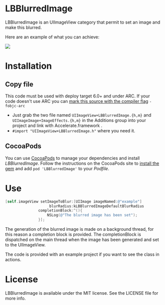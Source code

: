 LBBlurredImage
============

LBBlurredImage is an UIImageView category that permit to set an image and make this blurred.

Here are an example of what you can achieve:

![](https://raw.github.com/lukabernardi/LBBlurredImage/master/Resources/SimulatorScreenshot.png)

Installation
============
## Copy file
This code must be used with deploy target 6.0+ and under ARC. 
If your code doesn't use ARC you can [mark this source with the compiler flag](http://www.codeography.com/2011/10/10/making-arc-and-non-arc-play-nice.html) `-fobjc-arc` 

- Just grab the two file named `UIImageView+LBBlurredImage.{h,m}` and `UIImageImage+ImageEffects.{h,m}` in the Additions group into your project and link with Accelerate.framework .
- `#import "UIImageView+LBBlurredImage.h"` where you need it.

## CocoaPods

You can use [CocoaPods](http://cocoapods.org) to manage your dependencies and install *LBBlurredImage*.
Follow the instructions on the CocoaPods site to [install the gem](https://github.com/CocoaPods/CocoaPods#installation) and add `pod 'LBBlurredImage'` to your *Podfile*.


Use
============

``` objective-c
[self.imageView setImageToBlur:[UIImage imageNamed:@"example"]
                    blurRadius:kLBBlurredImageDefaultBlurRadius
               completionBlock:^(){
                   NSLog(@"The blurred image has been set");
               }];
```

The generation of the blurred image is made on a background thread, for this reason a completion block is provided. The completionBlock is dispatched on the main thread when the image has been generated and set to the UIImageView.

The code is provided with an example project if you want to see the class in actions.

License
============
LBBlurredImage is available under the MIT license. See the LICENSE file for more info.
